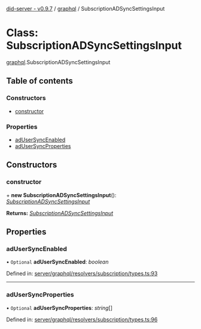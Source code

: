 [did-server - v0.9.7](../README.md) / [graphql](../modules/graphql.md) / SubscriptionADSyncSettingsInput

# Class: SubscriptionADSyncSettingsInput

[graphql](../modules/graphql.md).SubscriptionADSyncSettingsInput

## Table of contents

### Constructors

- [constructor](graphql.subscriptionadsyncsettingsinput.md#constructor)

### Properties

- [adUserSyncEnabled](graphql.subscriptionadsyncsettingsinput.md#adusersyncenabled)
- [adUserSyncProperties](graphql.subscriptionadsyncsettingsinput.md#adusersyncproperties)

## Constructors

### constructor

\+ **new SubscriptionADSyncSettingsInput**(): [*SubscriptionADSyncSettingsInput*](graphql.subscriptionadsyncsettingsinput.md)

**Returns:** [*SubscriptionADSyncSettingsInput*](graphql.subscriptionadsyncsettingsinput.md)

## Properties

### adUserSyncEnabled

• `Optional` **adUserSyncEnabled**: *boolean*

Defined in: [server/graphql/resolvers/subscription/types.ts:93](https://github.com/Puzzlepart/did/blob/dev/server/graphql/resolvers/subscription/types.ts#L93)

___

### adUserSyncProperties

• `Optional` **adUserSyncProperties**: *string*[]

Defined in: [server/graphql/resolvers/subscription/types.ts:96](https://github.com/Puzzlepart/did/blob/dev/server/graphql/resolvers/subscription/types.ts#L96)
